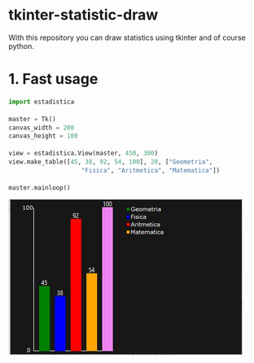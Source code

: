 # tkinter-statistic-draw
With this repository you can draw statistics using tkinter and of course python.
# 1. Fast usage
```python
import estadistica

master = Tk()
canvas_width = 200
canvas_height = 100

view = estadistica.View(master, 450, 300)
view.make_table([45, 38, 92, 54, 100], 20, ["Geometria",
                    "Fisica", "Aritmetica", "Matematica"])

master.mainloop()
```
![alt text](https://github.com/seb5433/tkinter-statistic-draw/blob/main/screenshot.jpeg)

